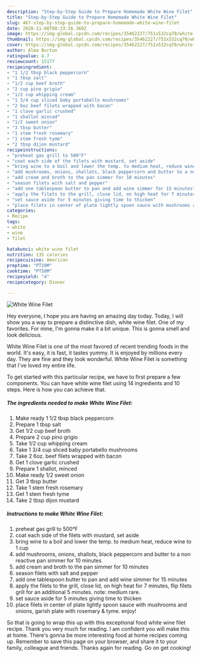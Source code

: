 ```yaml
---
description: "Step-by-Step Guide to Prepare Homemade White Wine Filet"
title: "Step-by-Step Guide to Prepare Homemade White Wine Filet"
slug: 467-step-by-step-guide-to-prepare-homemade-white-wine-filet
date: 2020-11-08T08:33:26.360Z
image: https://img-global.cpcdn.com/recipes/35462227/751x532cq70/white-wine-filet-recipe-main-photo.jpg
thumbnail: https://img-global.cpcdn.com/recipes/35462227/751x532cq70/white-wine-filet-recipe-main-photo.jpg
cover: https://img-global.cpcdn.com/recipes/35462227/751x532cq70/white-wine-filet-recipe-main-photo.jpg
author: Alma Burton
ratingvalue: 4.7
reviewcount: 15177
recipeingredient:
- "1 1/2 tbsp black peppercorn"
- "1 tbsp salt"
- "1/2 cup beef broth"
- "2 cup pino grigio"
- "1/2 cup whipping cream"
- "1 3/4 cup sliced baby portabello mushrooms"
- "2 6oz beef filets wrapped with bacon"
- "1 clove garlic crushed"
- "1 shallot minced"
- "1/2 sweet onion"
- "3 tbsp butter"
- "1 stem fresh rosemary"
- "1 stem fresh tyme"
- "2 tbsp dijon mustard"
recipeinstructions:
- "preheat gas grill to 500°F"
- "coat each side of the filets with mustard, set aside"
- "bring wine to a boil and lower the temp. to medium heat, reduce wine to 1 cup"
- "add mushrooms, onions, shallots, black peppercorn and butter to a non reactive pan simmer for 10 minutes"
- "add cream and broth to the pan simmer for 10 minutes"
- "season filets with salt and pepper"
- "add one tablespoon butter to pan and add wine simmer for 15 minutes"
- "apply the filets to the grill, close lid, on high heat for 7 minutes, flip filets grill for an additional 5 minutes. note: medium rare."
- "set sauce aside for 5 minutes giving time to thicken"
- "place filets in center of plate lightly spoon sauce with mushrooms and onions, garish plate with rosemary &amp; tyme. enjoy!"
categories:
- Recipe
tags:
- white
- wine
- filet

katakunci: white wine filet 
nutrition: 135 calories
recipecuisine: American
preptime: "PT19M"
cooktime: "PT58M"
recipeyield: "4"
recipecategory: Dinner

---
```



![White Wine Filet](https://img-global.cpcdn.com/recipes/35462227/751x532cq70/white-wine-filet-recipe-main-photo.jpg)

Hey everyone, I hope you are having an amazing day today. Today, I will show you a way to prepare a distinctive dish, white wine filet. One of my favorites. For mine, I'm gonna make it a bit unique. This is gonna smell and look delicious.

White Wine Filet is one of the most favored of recent trending foods in the world. It's easy, it is fast, it tastes yummy. It is enjoyed by millions every day. They are fine and they look wonderful. White Wine Filet is something that I've loved my entire life.




To get started with this particular recipe, we have to first prepare a few components. You can have white wine filet using 14 ingredients and 10 steps. Here is how you can achieve that.

<!--inarticleads1-->

##### The ingredients needed to make White Wine Filet:

1. Make ready 1 1/2 tbsp black peppercorn
1. Prepare 1 tbsp salt
1. Get 1/2 cup beef broth
1. Prepare 2 cup pino grigio
1. Take 1/2 cup whipping cream
1. Take 1 3/4 cup sliced baby portabello mushrooms
1. Take 2 6oz. beef filets wrapped with bacon
1. Get 1 clove garlic crushed
1. Prepare 1 shallot, minced
1. Make ready 1/2 sweet onion
1. Get 3 tbsp butter
1. Take 1 stem fresh rosemary
1. Get 1 stem fresh tyme
1. Take 2 tbsp dijon mustard




<!--inarticleads2-->

##### Instructions to make White Wine Filet:

1. preheat gas grill to 500°F
1. coat each side of the filets with mustard, set aside
1. bring wine to a boil and lower the temp. to medium heat, reduce wine to 1 cup
1. add mushrooms, onions, shallots, black peppercorn and butter to a non reactive pan simmer for 10 minutes
1. add cream and broth to the pan simmer for 10 minutes
1. season filets with salt and pepper
1. add one tablespoon butter to pan and add wine simmer for 15 minutes
1. apply the filets to the grill, close lid, on high heat for 7 minutes, flip filets grill for an additional 5 minutes. note: medium rare.
1. set sauce aside for 5 minutes giving time to thicken
1. place filets in center of plate lightly spoon sauce with mushrooms and onions, garish plate with rosemary &amp; tyme. enjoy!




So that is going to wrap this up with this exceptional food white wine filet recipe. Thank you very much for reading. I am confident you will make this at home. There's gonna be more interesting food at home recipes coming up. Remember to save this page on your browser, and share it to your family, colleague and friends. Thanks again for reading. Go on get cooking!
